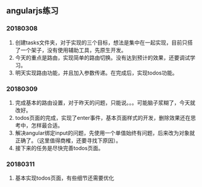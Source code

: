 ## angularjs练习

### 20180308

1. 创建tasks文件夹，对于实现的三个目标，想法是集中在一起实现，目前只搭了一个架子，没有使用辅助工具，先原生开发。
2. 今天的重点是路由，实现简单的路由切换。没有达到预计的效果，还要调试学习。
3. 明天实现路由功能，并且加入参数传递。在完成后，实现todos功能。

### 20180309
1. 完成基本的路由设置，对于昨天的问题，只能说。。。可能脑子浆糊了，今天就改好。
2. todos页面的完成，实现了enter事件，基本页面样式的开发，删除效果还在思考中，怎样最合适。
3. 解决angular绑定input的问题，先使用一个单值始终有问题，后来改为对象就正确了。（这里值得商榷，还要寻找下原因）。
4. 接下来的任务是尽快完善todos页面。

### 20180311
1. 基本实现todos页面，有些细节还需要优化